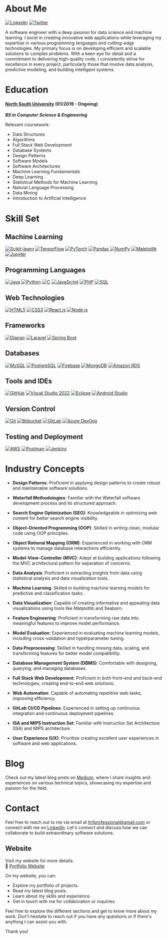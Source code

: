 # About Me

[![LinkedIn](https://img.shields.io/badge/LinkedIn-Fahim-blue)](https://www.linkedin.com/in/hr-fahim)
[![Twitter](https://img.shields.io/badge/Twitter-Fahim-blue)](https://twitter.com/Hr_Fahim_)

A software engineer with a deep passion for data science and machine learning. I excel in creating innovative web applications while leveraging my expertise in various programming languages and cutting-edge technologies. My primary focus is on developing efficient and scalable solutions to complex problems. With a keen eye for detail and a commitment to delivering high-quality code, I consistently strive for excellence in every project, particularly those that involve data analysis, predictive modeling, and building intelligent systems.

# Education

#### [North South University](http://www.northsouth.edu/) (01/2019 - Ongoing)

*__BS in Computer Science & Engineering__*

Relevant coursework:

- Data Structures
- Algorithms
- Full Stack Web Development
- Database Systems
- Design Patterns
- Software Models
- Software Architectures
- Machine Learning Fundamentals
- Deep Learning
- Statistical Methods for Machine Learning
- Natural Language Processing
- Data Mining
- Introduction to Artificial Intelligence
<!--
# Certifications

- Certification Name - Issuing Organization (MM/YYYY)
- Certification Name - Issuing Organization (MM/YYYY)

# Achievements

- List any notable achievements, awards, or recognitions you have received for your technical contributions or projects.
-->

# Skill Set

## Machine Learning

[![Scikit-learn](https://img.shields.io/badge/Scikit--learn-0.24-blue.svg)](https://scikit-learn.org/stable/)
[![TensorFlow](https://img.shields.io/badge/TensorFlow-2.x-orange.svg)](https://www.tensorflow.org/)
[![PyTorch](https://img.shields.io/badge/PyTorch-1.x-red.svg)](https://pytorch.org/)
[![Pandas](https://img.shields.io/badge/Pandas-1.x-blue.svg)](https://pandas.pydata.org/)
[![NumPy](https://img.shields.io/badge/NumPy-1.x-blue.svg)](https://numpy.org/)
[![Matplotlib](https://img.shields.io/badge/Matplotlib-3.x-blue.svg)](https://matplotlib.org/)
[![Jupyter](https://img.shields.io/badge/Jupyter-Latest-orange.svg)](https://jupyter.org/)

## Programming Languages

[![Java](https://img.shields.io/badge/Java-1.8-orange.svg)](https://www.java.com/)
[![Python](https://img.shields.io/badge/Python-3.x-blue.svg)](https://www.python.org/)
[![C](https://img.shields.io/badge/C-Latest-blue.svg)](https://en.wikipedia.org/wiki/C_(programming_language))
[![JavaScript](https://img.shields.io/badge/JavaScript-ES6%2B-yellow.svg)](https://developer.mozilla.org/en-US/docs/Web/JavaScript)
[![PHP](https://img.shields.io/badge/PHP-7.x-blue.svg)](https://www.php.net/)
[![SQL](https://img.shields.io/badge/SQL-Latest-blue.svg)](https://www.w3schools.com/sql/)

## Web Technologies

[![HTML5](https://img.shields.io/badge/HTML5-orange.svg)](https://developer.mozilla.org/en-US/docs/Web/HTML)
[![CSS3](https://img.shields.io/badge/CSS3-blue.svg)](https://developer.mozilla.org/en-US/docs/Web/CSS)
[![React.js](https://img.shields.io/badge/React.js-17-green.svg)](https://reactjs.org/)
[![Node.js](https://img.shields.io/badge/Node.js-Latest-green.svg)](https://nodejs.org/)

## Frameworks

[![Django](https://img.shields.io/badge/Django-3.2-blueviolet.svg)](https://www.djangoproject.com/)
[![Laravel](https://img.shields.io/badge/Laravel-8.x-red.svg)](https://laravel.com/)
[![Spring Boot](https://img.shields.io/badge/Spring%20Boot-2.5-green.svg)](https://spring.io/projects/spring-boot)

## Databases

[![MySQL](https://img.shields.io/badge/MySQL-8.x-blue.svg)](https://www.mysql.com/)
[![PostgreSQL](https://img.shields.io/badge/PostgreSQL-Latest-blue.svg)](https://www.postgresql.org/)
[![Firebase](https://img.shields.io/badge/Firebase-Latest-orange.svg)](https://firebase.google.com/)
[![MongoDB](https://img.shields.io/badge/MongoDB-Latest-green.svg)](https://www.mongodb.com/)
[![Amazon RDS](https://img.shields.io/badge/Amazon%20RDS-Latest-yellow.svg)](https://aws.amazon.com/rds/)

## Tools and IDEs

[![GitHub](https://img.shields.io/badge/GitHub-Latest-black.svg)](https://github.com/)
[![Visual Studio 2022](https://img.shields.io/badge/Visual%20Studio%202022-Latest-blueviolet.svg)](https://visualstudio.microsoft.com/vs/)
[![Eclipse](https://img.shields.io/badge/Eclipse-2022-blue.svg)](https://www.eclipse.org/)
[![Android Studio](https://img.shields.io/badge/Android%20Studio-Latest-green.svg)](https://developer.android.com/studio)
<!--[![XAMPP](https://img.shields.io/badge/XAMPP-Latest-orange.svg)](https://www.apachefriends.org/index.html)
[![Bootstrap](https://img.shields.io/badge/Bootstrap-5.x-purple.svg)](https://getbootstrap.com/)
[![Redux](https://img.shields.io/badge/Redux-4.x-purple.svg)](https://redux.js.org/)-->

## Version Control

[![Git](https://img.shields.io/badge/Git-Latest-red.svg)](https://git-scm.com/)
[![Bitbucket](https://img.shields.io/badge/Bitbucket-Latest-blue.svg)](https://bitbucket.org/)
[![GitLab](https://img.shields.io/badge/GitLab-Latest-orange.svg)](https://about.gitlab.com/)
[![Azure DevOps](https://img.shields.io/badge/Azure%20DevOps-Latest-blue.svg)](https://azure.microsoft.com/en-us/services/devops/)

## Testing and Deployment

<!--[![Jest](https://img.shields.io/badge/Jest-27-green.svg)](https://jestjs.io/)
[![Enzyme](https://img.shields.io/badge/Enzyme-3.x-yellowgreen.svg)](https://enzymejs.github.io/enzyme/)
[![Docker](https://img.shields.io/badge/Docker-Latest-blue.svg)](https://www.docker.com/)-->
[![AWS](https://img.shields.io/badge/AWS-Latest-orange.svg)](https://aws.amazon.com/)
[![Postman](https://img.shields.io/badge/Postman-Latest-orange.svg)](https://www.postman.com/)
[![Jenkins](https://img.shields.io/badge/Jenkins-Latest-red.svg)](https://www.jenkins.io/)

<!--## Other Software

[![Blender](https://img.shields.io/badge/Blender-Latest-orange.svg)](https://www.blender.org/)
[![Adobe After Effects](https://img.shields.io/badge/Adobe%20After%20Effects-Latest-blue.svg)](https://www.adobe.com/products/aftereffects.html)
[![Adobe Premiere Pro](https://img.shields.io/badge/Adobe%20Premiere%20Pro-Latest-blue.svg)](https://www.adobe.com/products/premiere.html)
[![Cinema 4D](https://img.shields.io/badge/Cinema%204D-Latest-blue.svg)](https://www.maxon.net/en/cinema-4d/)-->

<!--# Projects

#### Project 1: [Project Name](https://github.com/yourname/project1)

A comprehensive description of the project, highlighting its purpose, key features, and the technologies employed. Include any notable achievements or challenges faced during development.

#### Project 2: [Project Name](https://github.com/yourname/project2)

Provide a detailed overview of the project, emphasizing its objective, noteworthy functionalities, and the technologies utilized. Discuss any significant outcomes or lessons learned during the project's implementation.

#### Project 3: [Project Name](https://github.com/yourname/project3)

Present an in-depth explanation of the project, focusing on its goals, standout features, and the technologies applied. Discuss the impact or significance of the project within its respective domain.-->

# Industry Concepts

- **Design Patterns**: Proficient in applying design patterns to create robust and maintainable software solutions.

- **Waterfall Methodologies**: Familiar with the Waterfall software development process and its structured approach.

- **Search Engine Optimization (SEO)**: Knowledgeable in optimizing web content for better search engine visibility.

- **Object-Oriented Programming (OOP)**: Skilled in writing clean, modular code using OOP principles.

- **Object Rational Mapping (ORM)**: Experienced in working with ORM systems to manage database interactions efficiently.

- **Model-View-Controller (MVC)**: Adept at building applications following the MVC architectural pattern for separation of concerns.

- **Data Analysis**: Proficient in extracting insights from data using statistical analysis and data visualization tools.

- **Machine Learning**: Skilled in building machine learning models for predictive and classification tasks.

<!--- **Python**: Experienced in using Python for data manipulation, analysis, and machine learning, utilizing libraries such as NumPy, pandas, and scikit-learn.-->

- **Data Visualization**: Capable of creating informative and appealing data visualizations using tools like Matplotlib and Seaborn.

- **Feature Engineering**: Proficient in transforming raw data into meaningful features to improve model performance.

- **Model Evaluation**: Experienced in evaluating machine learning models, including cross-validation and hyperparameter tuning.

<!--- **Deep Learning**: Familiar with deep learning concepts and frameworks such as TensorFlow and PyTorch.-->

- **Data Preprocessing**: Skilled in handling missing data, scaling, and transforming features for better model compatibility.

- **Database Management System (DBMS)**: Comfortable with designing, querying, and managing databases.

- **Full Stack Web Development**: Proficient in both front-end and back-end technologies, creating end-to-end web solutions.

- **Web Automation**: Capable of automating repetitive web tasks, improving efficiency.

- **GitLab CI/CD Pipelines**: Experienced in setting up continuous integration and continuous deployment pipelines.

- **ISA and MIPS Instruction Set**: Familiar with Instruction Set Architecture (ISA) and MIPS architecture.

- **User Experience (UX)**: Prioritize creating excellent user experiences in software and web applications.

# Blog

Check out my latest blog posts on [Medium](https://hrfprofessional.medium.com), where I share insights and experiences on various technical topics, showcasing my expertise and passion for the field.

# Contact

Feel free to reach out to me via email at [hrfprofessional@gmail.com](mailto:hrfprofessional@gmail.com) or connect with me on [LinkedIn](https://www.linkedin.com/in/hr-fahim). Let's connect and discuss how we can collaborate to build extraordinary software solutions.

## Website

Visit my website for more details:<br> 
🔗 [Portfolio Website](https://hr-fahim.github.io)

On my website, you can:

- Explore my portfolio of projects.
- Read my latest blog posts.
- Learn about my skills and experience.
- Get in touch with me for collaboration or inquiries.

Feel free to explore the different sections and get to know more about my work. Don't hesitate to reach out if you have any questions or if there's anything I can assist you with.

Thank you!

